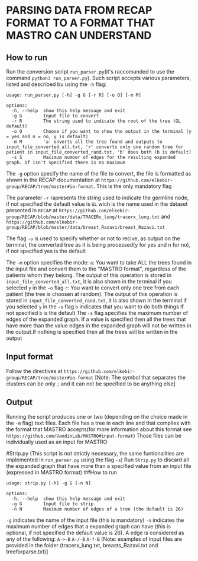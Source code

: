 # PARSING DATA FROM RECAP FORMAT TO A FORMAT THAT MASTRO CAN UNDERSTAND
## How to run
Run the conversion script `run_parser.py`(it's raccomanded to use the command `python3 run_parser.py`). Such script accepts various parameters, listed and described bu using the `-h` flag:

```
usage: run_parser.py [-h] -g G [-r R] [-o O] [-m M]

options:
  -h, --help  show this help message and exit
  -g G        Input file to convert
  -r R        The string used to indicate the root of the tree (GL default)
  -o O        Choose if you want to show the output in the terminal (y = yes and n = no, y is default)
  -m M        'a' onverts all the tree found and outputs to input_file_converted_all.txt, 'r' converts only one random tree for patient in input_file_converted_rand.txt, 'b' does both (b is default)  
  -s S        Maximum number of edges for the resulting expanded graph. If isn't specified there is no maximum
```

The `-g` option specify the name of the file to convert, the file is formatted as shown in the RECAP documentation at `https://github.com/elkebir-group/RECAP/tree/master#io-format`. This is the only mandatory flag

The parameter `-r` rapresents the string used to indicate the germline node, if not specified the default value is `GL` wich is the name used in the dataset presented in `RECAP` at `https://github.com/elkebir-group/RECAP/blob/master/data/TRACERx_lung/tracerx_lung.txt` and `https://github.com/elkebir-group/RECAP/blob/master/data/breast_Razavi/breast_Razavi.txt`

The flag `-o` is used to specify whether or not to recive, as output on the terminal, the converted tree as it is being processed(y for yes and n for no), if not specified yes is the default

The `-m` option specifies the mode:
    `a`: You want to take ALL the trees found in the input file and convert them to the "MASTRO format", regardless of the patients whom they belong. The output of this operation is stored in `input_file_converted_all.txt`, it is also shown in the terminal if you selected `y` in the `-o` flag
    `r`: You want to convert only one tree from each patient (the tree is choosen at random). The output of this operation is stored in `input_file_converted_rand.txt`, it is also shown in the terminal if you selected `y` in the `-o` flag
    `b` indicates that you want to do both things
If not specified `b` is the default
The `-s` flag specifies the maximum number of edges of the expanded graph. If a value is specified then all the trees that have more than the value edges in the expanded graph will not be written in the output.If nothing is specified then all the trees will be written in the output 

## Input format
Follow the directives at `https://github.com/elkebir-group/RECAP/tree/master#io-format`
[Note: The symbol that separates the clusters can be only `;` and it can not be specified to be anything else]

## Output
Running the script produces one or two (depending on the choice made in the `-m` flag) text files. Each file has a tree in each line and that complies with the format that MASTRO accepts(for more information about this format see `https://github.com/VandinLab/MASTRO#input-format`)
Those files can be individually used as an input for MASTRO

#Strip.py
(This script is not strictly necessary, the same funtionalities are implemented in `run_parser.py` using the flag `-s`)
Run `Strip.py` to discard all the expanded graph that have more than a specified value from an input file (expressed in MASTRO format)
##How to run
```
usage: strip.py [-h] -g G [-n N]

options:
  -h, --help  show this help message and exit
  -g G        Input file to strip
  -n N        Maximum number of edges of a tree (the default is 26)
```

`-g` indicates the name of the input file (this is mandatory)
`-n` indicates the maximum number of edges that a expanded graph can have (this is optional, if not specified the default value is 26). A edge is considered as any of the following: `A->-B` `A-/-B` `A-?-B`
[Note: examples of input files are provided in the folder (tracerx_lung.txt, breasts_Razavi.txt and treeforparse.txt)]
